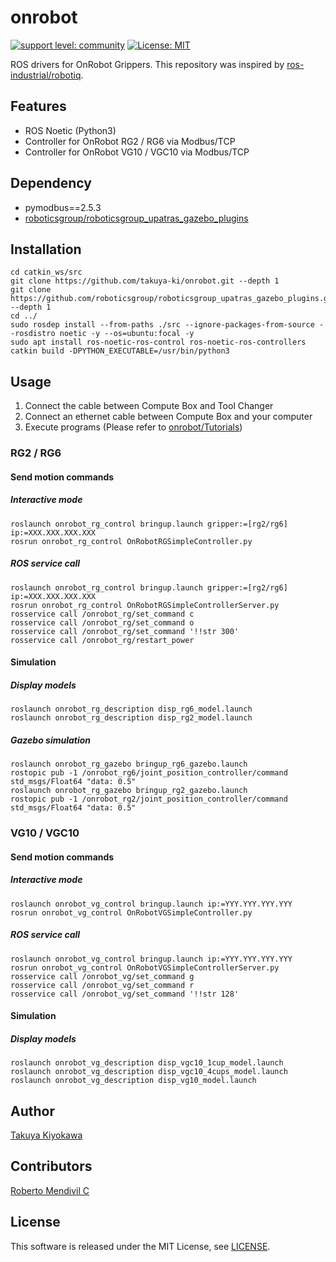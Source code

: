 # onrobot

[![support level: community](https://img.shields.io/badge/support%20level-community-lightgray.svg)](https://rosindustrial.org/news/2016/10/7/better-supporting-a-growing-ros-industrial-software-platform)
[![License: MIT](https://img.shields.io/badge/License-MIT-yellow.svg)](https://opensource.org/licenses/MIT)

ROS drivers for OnRobot Grippers.
This repository was inspired by [ros-industrial/robotiq](https://github.com/ros-industrial/robotiq).

## Features

- ROS Noetic (Python3)
- Controller for OnRobot RG2 / RG6 via Modbus/TCP
- Controller for OnRobot VG10 / VGC10 via Modbus/TCP

## Dependency

- pymodbus==2.5.3  
- [roboticsgroup/roboticsgroup_upatras_gazebo_plugins](https://github.com/roboticsgroup/roboticsgroup_upatras_gazebo_plugins.git)  

## Installation

```
cd catkin_ws/src
git clone https://github.com/takuya-ki/onrobot.git --depth 1
git clone https://github.com/roboticsgroup/roboticsgroup_upatras_gazebo_plugins.git --depth 1
cd ../
sudo rosdep install --from-paths ./src --ignore-packages-from-source --rosdistro noetic -y --os=ubuntu:focal -y
sudo apt install ros-noetic-ros-control ros-noetic-ros-controllers
catkin build -DPYTHON_EXECUTABLE=/usr/bin/python3
```

## Usage

1. Connect the cable between Compute Box and Tool Changer
2. Connect an ethernet cable between Compute Box and your computer
3. Execute programs (Please refer to [onrobot/Tutorials](http://wiki.ros.org/onrobot/Tutorials))

### RG2 / RG6

#### Send motion commands
##### Interactive mode
```
roslaunch onrobot_rg_control bringup.launch gripper:=[rg2/rg6] ip:=XXX.XXX.XXX.XXX
rosrun onrobot_rg_control OnRobotRGSimpleController.py
```

##### ROS service call
```
roslaunch onrobot_rg_control bringup.launch gripper:=[rg2/rg6] ip:=XXX.XXX.XXX.XXX
rosrun onrobot_rg_control OnRobotRGSimpleControllerServer.py
rosservice call /onrobot_rg/set_command c
rosservice call /onrobot_rg/set_command o
rosservice call /onrobot_rg/set_command '!!str 300'
rosservice call /onrobot_rg/restart_power
```

#### Simulation
##### Display models
```
roslaunch onrobot_rg_description disp_rg6_model.launch
roslaunch onrobot_rg_description disp_rg2_model.launch
```

##### Gazebo simulation
```
roslaunch onrobot_rg_gazebo bringup_rg6_gazebo.launch
rostopic pub -1 /onrobot_rg6/joint_position_controller/command std_msgs/Float64 "data: 0.5"
roslaunch onrobot_rg_gazebo bringup_rg2_gazebo.launch
rostopic pub -1 /onrobot_rg2/joint_position_controller/command std_msgs/Float64 "data: 0.5"
```

### VG10 / VGC10

#### Send motion commands
##### Interactive mode
```
roslaunch onrobot_vg_control bringup.launch ip:=YYY.YYY.YYY.YYY
rosrun onrobot_vg_control OnRobotVGSimpleController.py  
```

##### ROS service call
```
roslaunch onrobot_vg_control bringup.launch ip:=YYY.YYY.YYY.YYY
rosrun onrobot_vg_control OnRobotVGSimpleControllerServer.py  
rosservice call /onrobot_vg/set_command g
rosservice call /onrobot_vg/set_command r
rosservice call /onrobot_vg/set_command '!!str 128'
```

#### Simulation
##### Display models
```
roslaunch onrobot_vg_description disp_vgc10_1cup_model.launch
roslaunch onrobot_vg_description disp_vgc10_4cups_model.launch
roslaunch onrobot_vg_description disp_vg10_model.launch
```

## Author

[Takuya Kiyokawa](https://takuya-ki.github.io/)

## Contributors

[Roberto Mendivil C](https://github.com/Robertomendivil97)  

## License

This software is released under the MIT License, see [LICENSE](./LICENSE).
